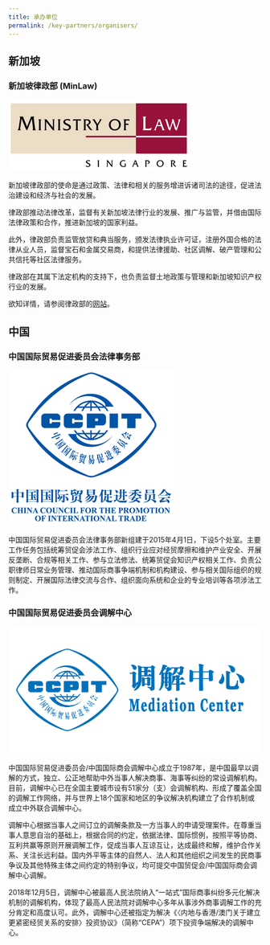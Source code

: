 ```yaml
---
title: 承办单位
permalink: /key-partners/organisers/
---
```


## 新加坡

### 新加坡律政部 (MinLaw)

<div class="img-logo">
  <img src="/images/mlaw-logo.png" title="MinLaw SG" alt="MinLaw SG">
</div>

新加坡律政部的使命是通过政策、法律和相关的服务增进诉诸司法的途径，促进法治建设和经济与社会的发展。

律政部推动法律改革，监督有关新加坡法律行业的发展、推广与监管，并借由国际法律政策和合作，推进新加坡的国家利益。

此外，律政部负责监管放贷和典当服务，颁发法律执业许可证，注册外国合格的法律从业人员，监督宝石和金属交易商，和提供法律援助、社区调解、破产管理和公共信托等社区法律服务。

律政部在其属下法定机构的支持下，也负责监督土地政策与管理和新加坡知识产权行业的发展。

欲知详情，请参阅律政部的[网站](https://www.mlaw.gov.sg/)。

## 中国

### 中国国际贸易促进委员会法律事务部

<div class="img-logo">
  <img src="/images/ccpit-logo.png" title="CCPIT" alt="CCPIT">
</div>

中国国际贸易促进委员会法律事务部新组建于2015年4月1日，下设5个处室。主要工作任务包括统筹贸促会涉法工作、组织行业应对经贸摩擦和维护产业安全、开展反垄断、合规等相关工作、参与立法修法、统筹贸促会知识产权相关工作、负责公职律师日常业务管理、推动国际商事争端机制和机构建设、参与相关国际组织的规则制定、开展国际法律交流与合作、组织面向系统和企业的专业培训等各项涉法工作。

### 中国国际贸易促进委员会调解中心

<div class="img-logo">
  <img src="/images/ccpit-mediation-center-logo.jpeg" title="CCPIT Mediation Center" alt="CCPIT Mediation Center">
</div>

中国国际贸易促进委员会/中国国际商会调解中心成立于1987年，是中国最早以调解的方式，独立、公正地帮助中外当事人解决商事、海事等纠纷的常设调解机构。目前，调解中心已在全国主要城市设有51家分（支）会调解机构、形成了覆盖全国的调解工作网络，并与世界上18个国家和地区的争议解决机构建立了合作机制或成立中外联合调解中心。

调解中心根据当事人之间订立的调解条款及一方当事人的申请受理案件。在尊重当事人意思自治的基础上，根据合同的约定，依据法律、国际惯例，按照平等协商、互利共赢等原则开展调解工作，促成当事人互谅互让，达成最终和解，维护合作关系、关注长远利益。国内外平等主体的自然人、法人和其他组织之间发生的民商事争议及其他特殊主体之间约定的特别争议，均可提交中国贸促会/中国国际商会调解中心调解。

2018年12月5日，调解中心被最高人民法院纳入“一站式”国际商事纠纷多元化解决机制的调解机构，体现了最高人民法院对调解中心多年从事涉外商事调解工作的充分肯定和高度认可。此外，调解中心还被指定为解决《〈内地与香港/澳门关于建立更紧密经贸关系的安排〉投资协议》（简称“CEPA”）项下投资争端解决的调解中心。
